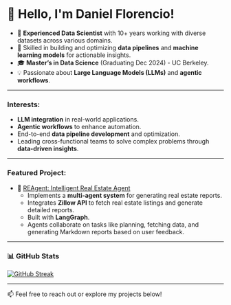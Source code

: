 # 👋 Hello, I'm Daniel Florencio!

- 🔹 **Experienced Data Scientist** with 10+ years working with diverse datasets across various domains.
- 🔹 Skilled in building and optimizing **data pipelines** and **machine learning models** for actionable insights.
- 🎓 **Master’s in Data Science** (Graduating Dec 2024) - UC Berkeley.
- 💡 Passionate about **Large Language Models (LLMs)** and **agentic workflows**.

---

### Interests:
- **LLM integration** in real-world applications.
- **Agentic workflows** to enhance automation.
- End-to-end **data pipeline development** and optimization.
- Leading cross-functional teams to solve complex problems through **data-driven insights**.

---

### Featured Project:
- 📂 [REAgent: Intelligent Real Estate Agent](https://github.com/dcflorencio/langgraph-reagent)
    - Implements a **multi-agent system** for generating real estate reports.
    - Integrates **Zillow API** to fetch real estate listings and generate detailed reports.
    - Built with **LangGraph**.
    - Agents collaborate on tasks like planning, fetching data, and generating Markdown reports based on user feedback.

---

### 📊 GitHub Stats

[![GitHub Streak](https://streak-stats.demolab.com/?user=dcflorencio&theme=dark)](https://git.io/streak-stats)

---

📫 Feel free to reach out or explore my projects below!
